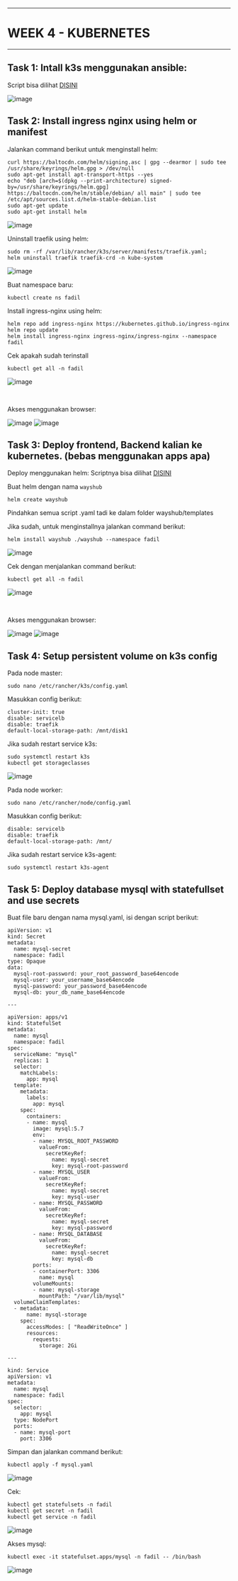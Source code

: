 -----------------------------
# WEEK 4 - KUBERNETES
-----------------------------

## Task 1: Intall k3s menggunakan ansible:

Script bisa dilihat [DISINI](https://github.com/fadil05me/devops20-dumbways-AhmadFadillah/tree/main/stage2/week4/ansible)

![image](https://github.com/fadil05me/devops20-dumbways-AhmadFadillah/assets/45775729/d9ace299-09a7-4c9b-8d6a-dbee16c8bfb8)

## Task 2: Install ingress nginx using helm or manifest

Jalankan command berikut untuk menginstall helm:
```
curl https://baltocdn.com/helm/signing.asc | gpg --dearmor | sudo tee /usr/share/keyrings/helm.gpg > /dev/null
sudo apt-get install apt-transport-https --yes
echo "deb [arch=$(dpkg --print-architecture) signed-by=/usr/share/keyrings/helm.gpg] https://baltocdn.com/helm/stable/debian/ all main" | sudo tee /etc/apt/sources.list.d/helm-stable-debian.list
sudo apt-get update
sudo apt-get install helm
```
![image](https://github.com/fadil05me/devops20-dumbways-AhmadFadillah/assets/45775729/f3cfb728-609b-40d4-88ea-9da59be0dceb)

Uninstall traefik using helm:
```
sudo rm -rf /var/lib/rancher/k3s/server/manifests/traefik.yaml;
helm uninstall traefik traefik-crd -n kube-system
```
![image](https://github.com/fadil05me/devops20-dumbways-AhmadFadillah/assets/45775729/93925fe9-fa08-4422-bd0b-0edfab015e1b)

Buat namespace baru:
```
kubectl create ns fadil
```
Install ingress-nginx using helm:
```
helm repo add ingress-nginx https://kubernetes.github.io/ingress-nginx
helm repo update
helm install ingress-nginx ingress-nginx/ingress-nginx --namespace fadil
```

Cek apakah sudah terinstall
```
kubectl get all -n fadil
```

![image](https://github.com/fadil05me/devops20-dumbways-AhmadFadillah/assets/45775729/c847c044-23c2-44ab-bf1b-c78ec5ecb9b5)

<br>

Akses menggunakan browser:


![image](https://github.com/fadil05me/devops20-dumbways-AhmadFadillah/assets/45775729/13732278-01af-42b2-b96d-23ee12c2bccd)
![image](https://github.com/fadil05me/devops20-dumbways-AhmadFadillah/assets/45775729/fc80674e-4e83-4af3-b0e0-09e5a97ccedd)


## Task 3: Deploy frontend, Backend kalian ke kubernetes. (bebas menggunakan apps apa)

Deploy menggunakan helm:
Scriptnya bisa dilihat [DISINI](https://github.com/fadil05me/devops20-dumbways-AhmadFadillah/tree/main/stage2/week4/deploy-helm)

Buat helm dengan nama ```wayshub```
```
helm create wayshub
```
Pindahkan semua script .yaml tadi ke dalam folder wayshub/templates

Jika sudah, untuk menginstallnya jalankan command berikut:

```
helm install wayshub ./wayshub --namespace fadil
```
![image](https://github.com/fadil05me/devops20-dumbways-AhmadFadillah/assets/45775729/d7be05d5-fd73-4b98-88a4-8c575a5192aa)

Cek dengan menjalankan command berikut:
```
kubectl get all -n fadil
```
![image](https://github.com/fadil05me/devops20-dumbways-AhmadFadillah/assets/45775729/ba5e5ecf-90e9-4676-af34-eaeb6273108f)

<br>

Akses menggunakan browser:

![image](https://github.com/fadil05me/devops20-dumbways-AhmadFadillah/assets/45775729/51187075-7c93-43a2-941e-82a2499aa43f)
![image](https://github.com/fadil05me/devops20-dumbways-AhmadFadillah/assets/45775729/02cf10ab-2ab1-46ac-aae7-6c7319fcbe87)


## Task 4: Setup persistent volume on k3s config

Pada node master:
```
sudo nano /etc/rancher/k3s/config.yaml
```

Masukkan config berikut:
```
cluster-init: true
disable: servicelb
disable: traefik
default-local-storage-path: /mnt/disk1
```

Jika sudah restart service k3s:
```
sudo systemctl restart k3s
kubectl get storageclasses
```
![image](https://github.com/fadil05me/devops20-dumbways-AhmadFadillah/assets/45775729/a3d9b290-be33-4f04-8bee-e0dc7fbdea9a)


Pada node worker:
```
sudo nano /etc/rancher/node/config.yaml
```

Masukkan config berikut:
```
disable: servicelb
disable: traefik
default-local-storage-path: /mnt/
```

Jika sudah restart service k3s-agent:
```
sudo systemctl restart k3s-agent
```

## Task 5: Deploy database mysql with statefullset and use secrets

Buat file baru dengan nama mysql.yaml, isi dengan script berikut:
```
apiVersion: v1
kind: Secret
metadata:
  name: mysql-secret
  namespace: fadil
type: Opaque
data:
  mysql-root-password: your_root_password_base64encode
  mysql-user: your_username_base64encode
  mysql-password: your_password_base64encode
  mysql-db: your_db_name_base64encode

---

apiVersion: apps/v1
kind: StatefulSet
metadata:
  name: mysql
  namespace: fadil
spec:
  serviceName: "mysql"
  replicas: 1
  selector:
    matchLabels:
      app: mysql
  template:
    metadata:
      labels:
        app: mysql
    spec:
      containers:
      - name: mysql
        image: mysql:5.7
        env:
        - name: MYSQL_ROOT_PASSWORD
          valueFrom:
            secretKeyRef:
              name: mysql-secret
              key: mysql-root-password
        - name: MYSQL_USER
          valueFrom:
            secretKeyRef:
              name: mysql-secret
              key: mysql-user
        - name: MYSQL_PASSWORD
          valueFrom:
            secretKeyRef:
              name: mysql-secret
              key: mysql-password
        - name: MYSQL_DATABASE
          valueFrom:
            secretKeyRef:
              name: mysql-secret
              key: mysql-db
        ports:
        - containerPort: 3306
          name: mysql
        volumeMounts:
        - name: mysql-storage
          mountPath: "/var/lib/mysql"
  volumeClaimTemplates:
  - metadata:
      name: mysql-storage
    spec:
      accessModes: [ "ReadWriteOnce" ]
      resources:
        requests:
          storage: 2Gi

---

kind: Service
apiVersion: v1
metadata:
  name: mysql
  namespace: fadil
spec:
  selector:
    app: mysql
  type: NodePort
  ports:
  - name: mysql-port
    port: 3306
```


Simpan dan jalankan command berikut:
```
kubectl apply -f mysql.yaml
```
![image](https://github.com/fadil05me/devops20-dumbways-AhmadFadillah/assets/45775729/5fbd0119-6150-4dce-a28d-a78f6b55d625)

Cek:
```
kubectl get statefulsets -n fadil
kubectl get secret -n fadil
kubectl get service -n fadil
```

![image](https://github.com/fadil05me/devops20-dumbways-AhmadFadillah/assets/45775729/1b468547-e224-4fad-9137-50d8a31205c6)

Akses mysql:
```
kubectl exec -it statefulset.apps/mysql -n fadil -- /bin/bash
```

![image](https://github.com/fadil05me/devops20-dumbways-AhmadFadillah/assets/45775729/4d0125aa-11c0-4b59-87d3-eb0f110ac675)
